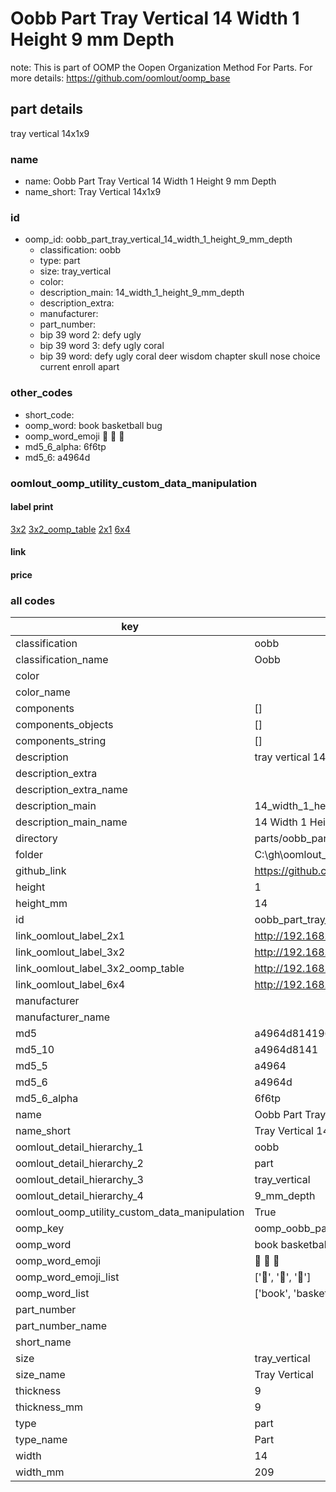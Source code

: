 # Oobb Part Tray Vertical 14 Width 1 Height 9 mm Depth  

note: This is part of OOMP the Oopen Organization Method For Parts. For more details: https://github.com/oomlout/oomp_base

##  part details
  



tray vertical 14x1x9



### name
* name: Oobb Part Tray Vertical 14 Width 1 Height 9 mm Depth
* name_short: Tray Vertical 14x1x9 
### id
* oomp_id: oobb_part_tray_vertical_14_width_1_height_9_mm_depth
  * classification: oobb
  * type: part
  * size: tray_vertical
  * color: 
  * description_main: 14_width_1_height_9_mm_depth
  * description_extra: 
  * manufacturer: 
  * part_number: 
  * bip 39 word 2: defy ugly
  * bip 39 word 3: defy ugly coral
  * bip 39 word: defy ugly coral deer wisdom chapter skull nose choice current enroll apart

### other_codes
* short_code: 
* oomp_word: book basketball bug
* oomp_word_emoji :book: :basketball: :bug:
* md5_6_alpha: 6f6tp
* md5_6: a4964d






### oomlout_oomp_utility_custom_data_manipulation
#### label print
[3x2](http://192.168.1.245:1112/?label=oomp%206f6tp)
[3x2_oomp_table](http://192.168.1.108:1112/?label=oomp%206f6tp)
[2x1](http://192.168.1.242:1112/?label=oomp%206f6tp)
[6x4](http://192.168.1.55:1112/?label=oomp%206f6tp)    

#### link

                              

#### price







### all codes 
| key | value |  
| --- | --- |  
| classification | oobb |  
| classification_name | Oobb |  
| color |  |  
| color_name |  |  
| components | [] |  
| components_objects | [] |  
| components_string | [] |  
| description | tray vertical 14x1x9 |  
| description_extra |  |  
| description_extra_name |  |  
| description_main | 14_width_1_height_9_mm_depth |  
| description_main_name | 14 Width 1 Height 9 mm Depth |  
| directory | parts/oobb_part_tray_vertical_14_width_1_height_9_mm_depth |  
| folder | C:\gh\oomlout_oobb_version_4_generated_parts\parts\oobb_part_tray_vertical_14_width_1_height_9_mm_depth |  
| github_link | https://github.com/oomlout/oomlout_oomp_part_src/tree/main/parts/oobb_part_tray_vertical_14_width_1_height_9_mm_depth |  
| height | 1 |  
| height_mm | 14 |  
| id | oobb_part_tray_vertical_14_width_1_height_9_mm_depth |  
| link_oomlout_label_2x1 | http://192.168.1.242:1112/?label=oomp%206f6tp |  
| link_oomlout_label_3x2 | http://192.168.1.245:1112/?label=oomp%206f6tp |  
| link_oomlout_label_3x2_oomp_table | http://192.168.1.108:1112/?label=oomp%206f6tp |  
| link_oomlout_label_6x4 | http://192.168.1.55:1112/?label=oomp%206f6tp |  
| manufacturer |  |  
| manufacturer_name |  |  
| md5 | a4964d814196795899fe2394607b01cd |  
| md5_10 | a4964d8141 |  
| md5_5 | a4964 |  
| md5_6 | a4964d |  
| md5_6_alpha | 6f6tp |  
| name | Oobb Part Tray Vertical 14 Width 1 Height 9 mm Depth |  
| name_short | Tray Vertical 14x1x9  |  
| oomlout_detail_hierarchy_1 | oobb |  
| oomlout_detail_hierarchy_2 | part |  
| oomlout_detail_hierarchy_3 | tray_vertical |  
| oomlout_detail_hierarchy_4 | 9_mm_depth |  
| oomlout_oomp_utility_custom_data_manipulation | True |  
| oomp_key | oomp_oobb_part_tray_vertical_14_width_1_height_9_mm_depth |  
| oomp_word | book basketball bug |  
| oomp_word_emoji | :book: :basketball: :bug: |  
| oomp_word_emoji_list | [':book:', ':basketball:', ':bug:'] |  
| oomp_word_list | ['book', 'basketball', 'bug'] |  
| part_number |  |  
| part_number_name |  |  
| short_name |  |  
| size | tray_vertical |  
| size_name | Tray Vertical |  
| thickness | 9 |  
| thickness_mm | 9 |  
| type | part |  
| type_name | Part |  
| width | 14 |  
| width_mm | 209 |  
